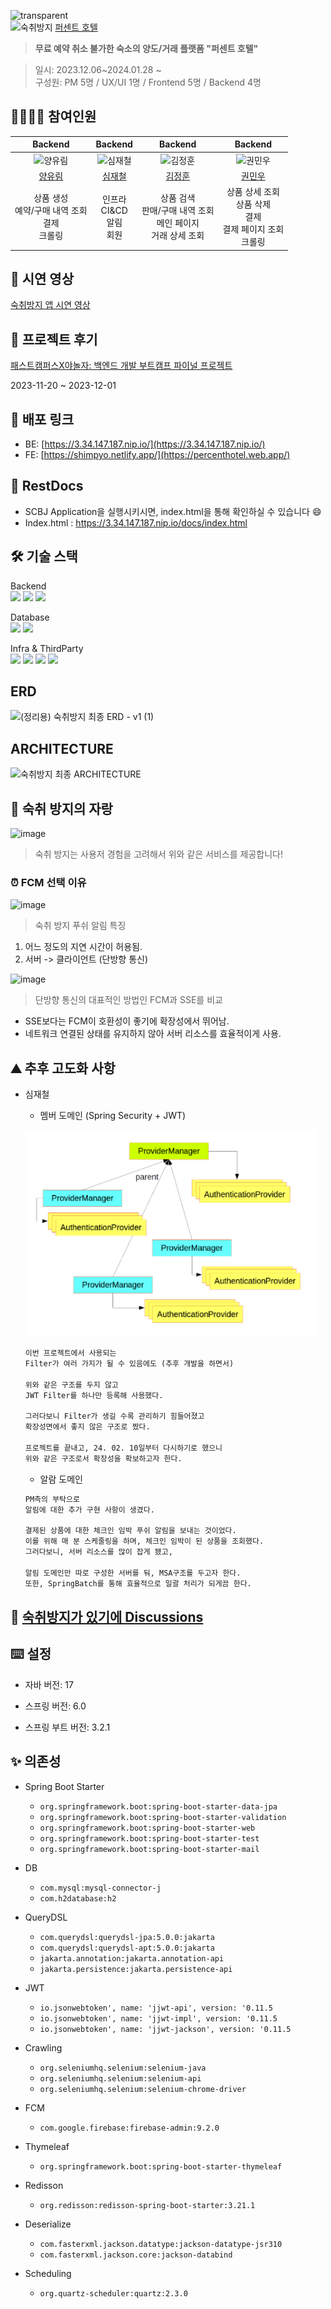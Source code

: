 ![transparent](https://capsule-render.vercel.app/api?type=waving&fontColor=FFFFFF&text=%%호텔&height=230&fontAlignY=40&fontSize=60&desc=Team.숙취방지&descAlignY=65&descAlign=74&color=FE5E0D&)<br>
<img src="https://avatars.githubusercontent.com/u/154401745?s=200&v=4SCBJ-BE" width=100 alt=숙취방지> [퍼센트 호텔](https://percenthotel.web.app/)
>**무료 예약 취소 불가한 숙소의 양도/거래 플랫폼 "퍼센트 호텔"**

> 일시: 2023.12.06~2024.01.28 ~<br>
> 구성원: PM 5명 / UX/UI 1명 / Frontend 5명 / Backend 4명
## 👨‍👩‍👦‍👦 참여인원
|                                            Backend                                             |                                        Backend                                         |                                         Backend                                         |                                           Backend                                            |
|:----------------------------------------------------------------------------------------------:|:--------------------------------------------------------------------------------------:|:---------------------------------------------------------------------------------------:|:--------------------------------------------------------------------------------------------:|
|    <img src="https://avatars.githubusercontent.com/u/63856521?v=4" width=140px alt="양유림"/>     | <img src="https://avatars.githubusercontent.com/u/59725406?v=4" width=140px alt="심재철"> | <img src="https://avatars.githubusercontent.com/u/111270670?v=4" width=140px alt="김정훈"> |   <img src="https://avatars.githubusercontent.com/u/34360434?v=4" width=140px alt="권민우"/>    |
|                              [양유림](https://github.com/YurimYang)                               |                          [심재철](https://github.com/wocjf0513)                           |                          [김정훈](https://github.com/Aleexender)                           |                             [권민우](https://github.com/Kwonminwoo)                             |
 |                             상품 생성<br/>예약/구매 내역 조회<br/>결제<br/>크롤링                               |                              인프라<br/>CI&CD<br/>알림<br/>회원                               |                      상품 검색<br/>판매/구매 내역 조회<br/>메인 페이지<br/>거래 상세 조회                      |                         상품 상세 조회<br/>상품 삭제<br/> 결제<br/>결제 페이지 조회<br/>크롤링                          |

## :movie_camera: 시연 영상
[숙취방지 앱 시연 영상](https://github.com/wocjf0513/scbj-accommodation-transfer-system/assets/59725406/6bc59b58-a862-4729-b716-73cb367692ae)

## 💭 프로젝트 후기
[패스트캠퍼스X야놀자: 백엔드 개발 부트캠프 파이널 프로젝트](https://blog.naver.com/wocjf0513/223341119477)



2023-11-20 ~ 2023-12-01

## 🔗 배포 링크

- BE: [https://3.34.147.187.nip.io/](https://3.34.147.187.nip.io/)
- FE: [https://shimpyo.netlify.app/](https://percenthotel.web.app/)

## 🥺 RestDocs
- SCBJ Application을 실행시키시면, index.html을 통해 확인하실 수 있습니다 😄
- Index.html : https://3.34.147.187.nip.io/docs/index.html 

## 🛠️ 기술 스택

Backend<br>
<img src="https://img.shields.io/badge/Spring Boot-6DB33F?style=for-the-badge&logo=SpringBoot&logoColor=white">
<img src="https://img.shields.io/badge/Spring Security-00E47C?style=for-the-badge&logo=SpringSecurity&logoColor=white">
<img src="https://img.shields.io/badge/Java-ED8B00?style=for-the-badge&logo=openjdk&logoColor=white">

Database<br>
<img src="https://img.shields.io/badge/Redis-DC382D?style=for-the-badge&logo=Redis&logoColor=black">
<img src="https://img.shields.io/badge/MySQL-316192?style=for-the-badge&logo=mysql&logoColor=white">

Infra & ThirdParty</br>
<img src="https://img.shields.io/badge/AWS-FF9900?style=for-the-badge&logo=amazonaws&logoColor=white">
<img src="https://img.shields.io/badge/docker-%230db7ed.svg?style=for-the-badge&logo=docker&logoColor=white">
<img src="https://img.shields.io/badge/Firebase-FFAA00?style=for-the-badge&logo=Firebase&logoColor=white">
<img src="https://img.shields.io/badge/Kakao Pay-FFCD00?style=for-the-badge&logo=KakaoTalk&logoColor=white">


## ERD
![(정리용) 숙취방지 최종 ERD - v1 (1)](https://github.com/SCBJ-7/SCBJ-BE/assets/63856521/8a6a60f0-333e-4569-b217-0b9c514d7389)


## ARCHITECTURE
![숙취방지 최종 ARCHITECTURE](https://github.com/SCBJ-7/SCBJ-BE/assets/63856521/74661494-beb8-4ae7-a7d5-d864b4ac64dc)

## :100: 숙취 방지의 자랑
![image](https://github.com/wocjf0513/scbj-accommodation-transfer-system/assets/59725406/89899760-ae93-4b62-aa88-1273a7068e6c)
> 숙취 방지는 사용저 경험을 고려해서 위와 같은 서비스를 제공합니다!

### :alarm_clock: FCM 선택 이유
![image](https://github.com/wocjf0513/scbj-accommodation-transfer-system/assets/59725406/476dbc2d-bda0-4ff0-bc69-310418a949cf)
> 숙취 방지 푸쉬 알림 특징
1. 어느 정도의 지연 시간이 허용됨.
2. 서버 -> 클라이언트 (단방향 통신)

![image](https://github.com/wocjf0513/scbj-accommodation-transfer-system/assets/59725406/0545181d-cd29-48de-96e5-b1012d5e5ac6)
> 단방향 통신의 대표적인 방법인 FCM과 SSE를 비교
- SSE보다는 FCM이 호환성이 좋기에 확장성에서 뛰어남.
- 네트워크 연결된 상태를 유지하지 않아 서버 리소스를 효율적이게 사용.


## :mountain: 추후 고도화 사항
- 심재철
  - 멤버 도메인 (Spring Security + JWT)
  
  ![img.png](src%2Fmain%2Fresources%2Fstatic%2Fimg%2Fimg.png)
  ```markdown
  이번 프로젝트에서 사용되는
  Filter가 여러 가지가 될 수 있음에도 (추후 개발을 하면서)
  
  위와 같은 구조를 두지 않고
  JWT Filter를 하나만 등록해 사용했다.
  
  그러다보니 Filter가 생길 수록 관리하기 힘들어졌고
  확장성면에서 좋지 않은 구조로 짰다.
  
  프로젝트를 끝내고, 24. 02. 10일부터 다시하기로 했으니
  위와 같은 구조로서 확장성을 확보하고자 한다.
  ```
  - 알람 도메인
  ```markdown
  PM측의 부탁으로
  알림에 대한 추가 구현 사항이 생겼다.
  
  결제된 상품에 대한 체크인 임박 푸쉬 알림을 보내는 것이었다.
  이를 위해 매 분 스케줄링을 하며, 체크인 임박이 된 상품을 조회했다.
  그러다보니, 서버 리소스를 많이 잡게 됐고,
  
  알림 도메인만 따로 구성한 서버를 둬, MSA구조를 두고자 한다.
  또한, SpringBatch를 통해 효율적으로 일괄 처리가 되게끔 한다. 
  ```
## :thinking: [숙취방지가 있기에 Discussions](https://github.com/SCBJ-7/SCBJ-BE/discussions)

## ⌨️ 설정
- 자바 버전: 17

- 스프링 버전: 6.0

- 스프링 부트 버전: 3.2.1

## ✨ 의존성

- Spring Boot Starter

  - `org.springframework.boot:spring-boot-starter-data-jpa`
  - `org.springframework.boot:spring-boot-starter-validation`
  - `org.springframework.boot:spring-boot-starter-web`
  - `org.springframework.boot:spring-boot-starter-test`
  - `org.springframework.boot:spring-boot-starter-mail`

- DB
  - `com.mysql:mysql-connector-j`
  - `com.h2database:h2`

- QueryDSL
  - `com.querydsl:querydsl-jpa:5.0.0:jakarta`
  - `com.querydsl:querydsl-apt:5.0.0:jakarta`
  - `jakarta.annotation:jakarta.annotation-api`
  - `jakarta.persistence:jakarta.persistence-api`

- JWT
  - `io.jsonwebtoken', name: 'jjwt-api', version: '0.11.5`
  - `io.jsonwebtoken', name: 'jjwt-impl', version: '0.11.5`
  - `io.jsonwebtoken', name: 'jjwt-jackson', version: '0.11.5`

- Crawling
  - `org.seleniumhq.selenium:selenium-java`
  - `org.seleniumhq.selenium:selenium-api`
  - `org.seleniumhq.selenium:selenium-chrome-driver`

- FCM
  - `com.google.firebase:firebase-admin:9.2.0`

- Thymeleaf
  - `org.springframework.boot:spring-boot-starter-thymeleaf`

- Redisson
  - `org.redisson:redisson-spring-boot-starter:3.21.1`

- Deserialize
  - `com.fasterxml.jackson.datatype:jackson-datatype-jsr310`
  - `com.fasterxml.jackson.core:jackson-databind`

- Scheduling
  - `org.quartz-scheduler:quartz:2.3.0`
